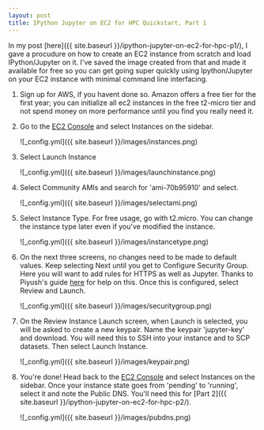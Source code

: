 ```yaml
---
layout: post
title: IPython Jupyter on EC2 for HPC Quickstart, Part 1
---
```


In my post [here]({{ site.baseurl }}/ipython-jupyter-on-ec2-for-hpc-p1/), I gave a procudure on how to create an EC2 instance from scratch and load IPython/Jupyter on it.  I've saved the image created from that and made it available for free so you can get going super quickly using Ipython/Jupyter on your EC2 instance with minimal command line interfacing.

1. Sign up for AWS, if you havent done so.  Amazon offers a free tier for the first year; you can initialize all ec2 instances in the free t2-micro tier and not spend money on more performance until you find you really need it.

2. Go to the [EC2 Console](https://us-west-2.console.aws.amazon.com/ec2/v2) and select Instances on the sidebar.

	![_config.yml]({{ site.baseurl }}/images/instances.png)

3. Select Launch Instance

	![_config.yml]({{ site.baseurl }}/images/launchinstance.png)

4. Select Community AMIs and search for 'ami-70b95910' and select.

	![_config.yml]({{ site.baseurl }}/images/selectami.png)

5. Select Instance Type.  For free usage, go with t2.micro.  You can change the instance type later even if you've modified the instance.

	![_config.yml]({{ site.baseurl }}/images/instancetype.png)

6. On the next three screens, no changes need to be made to default values.  Keep selecting Next until you get to Configure Security Group.  Here you will want to add rules for HTTPS as well as Jupyter.  Thanks to Piyush's guide [here](http://blog.impiyush.me/2015/02/running-ipython-notebook-server-on-aws.html) for help on this.  Once this is configured, select Review and Launch.

	![_config.yml]({{ site.baseurl }}/images/securitygroup.png)

7. On the Review Instance Launch screen, when Launch is selected, you will be asked to create a new keypair.  Name the keypair 'jupyter-key' and download.  You will need this to SSH into your instance and to SCP datasets.  Then select Launch Instance.

	![_config.yml]({{ site.baseurl }}/images/keypair.png)

8. You're done!  Head back to the [EC2 Console](https://us-west-2.console.aws.amazon.com/ec2/v2) and select Instances on the sidebar. Once your instance state goes from 'pending' to 'running', select it and note the Public DNS.  You'll need this for [Part 2]({{ site.baseurl }}/ipython-jupyter-on-ec2-for-hpc-p2/).

	![_config.yml]({{ site.baseurl }}/images/pubdns.png)